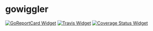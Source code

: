 # gowiggler

[![GoReportCard Widget]][GoReportCard] [![Travis Widget]][Travis] [![Coverage Status Widget]][Coverage Status]

[GoReportCard]: https://goreportcard.com/report/github.com/unicell/gowiggler
[GoReportCard Widget]: https://goreportcard.com/badge/github.com/unicell/gowiggler
[Travis]: https://travis-ci.org/unicell/gowiggler
[Travis Widget]: https://travis-ci.org/unicell/gowiggler.svg?branch=master
[Coverage Status]: https://coveralls.io/github/unicell/gowiggler
[Coverage Status Widget]: https://coveralls.io/repos/github/unicell/gowiggler/badge.svg

